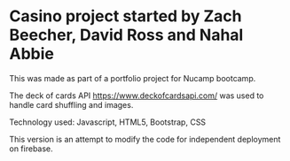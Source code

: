 # Casino project started by Zach Beecher, David Ross and Nahal Abbie
This was made as part of a portfolio project for Nucamp bootcamp.

The deck of cards API https://www.deckofcardsapi.com/ was used to handle card shuffling and images.

Technology used: Javascript, HTML5, Bootstrap, CSS

This version is an attempt to modify the code for independent deployment on firebase.